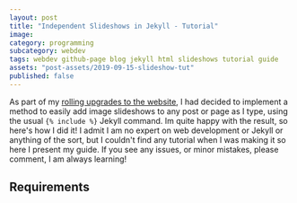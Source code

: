 ```yaml
---
layout: post
title: "Independent Slideshows in Jekyll - Tutorial"
image:
category: programming
subcategory: webdev
tags: webdev github-page blog jekyll html slideshows tutorial guide
assets: "post-assets/2019-09-15-slideshow-tut"
published: false
---
```



As part of my [rolling upgrades to the website](), I had decided to implement a method to easily add image slideshows to any post or page as I type, using the usual ```{% include %}``` Jekyll command. Im quite happy with the result, so here's how I did it! I admit I am no expert on web development or Jekyll or anything of the sort, but I couldn't find any tutorial when I was making it so here I present my guide. If you see any issues, or minor mistakes, please comment, I am always learning!

## Requirements
